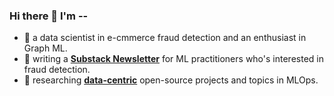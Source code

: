 ### Hi there 👋 I'm --

- 🤗 a data scientist in e-cmmerce fraud detection and an enthusiast in Graph ML. 
- 💬 writing a [**Substack Newsletter**](https://sisilio.substack.com/) for ML practitioners who's interested in fraud detection. 
- 📕 researching [**data-centric**](https://github.com/HazyResearch/data-centric-ai) open-source projects and topics in MLOps.

<!--
**zixi-liu/zixi-liu** is a ✨ _special_ ✨ repository because its `README.md` (this file) appears on your GitHub profile.

Here are some ideas to get you started:

- 🔭 I’m currently working on ...
- 🌱 I’m currently learning ...
- 👯 I’m looking to collaborate on ...
- 🤔 I’m looking for help with ...
- 💬 Ask me about ...
- 📫 How to reach me: ...
- 😄 Pronouns: ...
- ⚡ Fun fact: ...
-->
